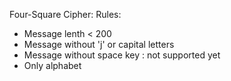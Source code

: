 Four-Square Cipher:   Rules:
- Message lenth < 200 
- Message without 'j' or capital letters 
- Message without space key : not supported yet 
- Only alphabet 
